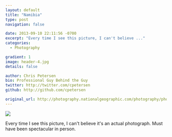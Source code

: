 ```yaml
---
layout: default
title: "Namibia"
type: post
navigation: false

date: 2013-09-10 22:11:56 -0700
excerpt: "Every time I see this picture, I can't believe ..."
categories:
  - Photography

gradient: 1
image: header-4.jpg
details: false

author: Chris Petersen
bio: Professional Guy Behind the Guy
twitter: http://twitter.com/cpetersen
github: http://github.com/cpetersen

original_url: http://photography.nationalgeographic.com/photography/photo-of-the-day/camel-thorn-trees-namibia/
---
```



  ![](/attachments/7aab7d2ed317cde9906235d7adbf2685/image.png) 

 Every time I see this picture, I can't believe it's an actual photograph. Must have been spectacular in person.

